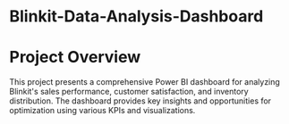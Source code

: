 # Blinkit-Data-Analysis-Dashboard
# **Project Overview**
This project presents a comprehensive Power BI dashboard for analyzing Blinkit's sales performance, customer satisfaction, and inventory distribution. The dashboard provides key insights and opportunities for optimization using various KPIs and visualizations.

